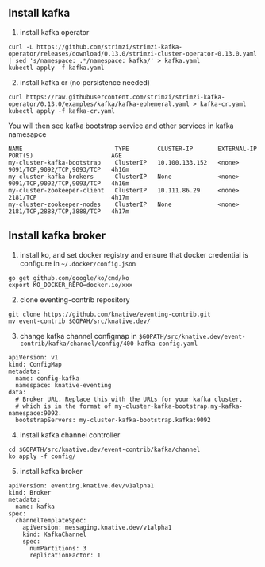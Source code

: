 ## Install kafka
1. install kafka operator
```
curl -L https://github.com/strimzi/strimzi-kafka-operator/releases/download/0.13.0/strimzi-cluster-operator-0.13.0.yaml   | sed 's/namespace: .*/namespace: kafka/' > kafka.yaml
kubectl apply -f kafka.yaml
```
2. install kafka cr (no persistence needed)
```
curl https://raw.githubusercontent.com/strimzi/strimzi-kafka-operator/0.13.0/examples/kafka/kafka-ephemeral.yaml > kafka-cr.yaml
kubectl apply -f kafka-cr.yaml
```

You will then see kafka bootstrap service and other services in kafka namesapce
```
NAME                          TYPE        CLUSTER-IP       EXTERNAL-IP   PORT(S)                      AGE
my-cluster-kafka-bootstrap    ClusterIP   10.100.133.152   <none>        9091/TCP,9092/TCP,9093/TCP   4h16m
my-cluster-kafka-brokers      ClusterIP   None             <none>        9091/TCP,9092/TCP,9093/TCP   4h16m
my-cluster-zookeeper-client   ClusterIP   10.111.86.29     <none>        2181/TCP                     4h17m
my-cluster-zookeeper-nodes    ClusterIP   None             <none>        2181/TCP,2888/TCP,3888/TCP   4h17m
```

## Install kafka broker
1. install ko, and set docker registry and ensure that docker credential is configure in `~/.docker/config.json`
```
go get github.com/google/ko/cmd/ko
export KO_DOCKER_REPO=docker.io/xxx
```
2. clone eventing-contrib repository
```
git clone https://github.com/knative/eventing-contrib.git
mv event-contrib $GOPAH/src/knative.dev/
```
3. change kafka channel configmap in `$GOPATH/src/knative.dev/event-contrib/kafka/channel/config/400-kafka-config.yaml`
```
apiVersion: v1
kind: ConfigMap
metadata:
  name: config-kafka
  namespace: knative-eventing
data:
  # Broker URL. Replace this with the URLs for your kafka cluster,
  # which is in the format of my-cluster-kafka-bootstrap.my-kafka-namespace:9092.
  bootstrapServers: my-cluster-kafka-bootstrap.kafka:9092
```
4. install kafka channel controller
```
cd $GOPATH/src/knative.dev/event-contrib/kafka/channel
ko apply -f config/
```
5. install kafka broker
```
apiVersion: eventing.knative.dev/v1alpha1
kind: Broker
metadata:
  name: kafka
spec:
  channelTemplateSpec:
    apiVersion: messaging.knative.dev/v1alpha1
    kind: KafkaChannel
    spec:
      numPartitions: 3
      replicationFactor: 1
```

